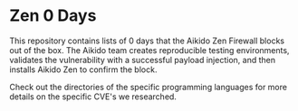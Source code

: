 # Zen 0 Days

This repository contains lists of 0 days that the Aikido Zen Firewall blocks out of the box. The Aikido team creates reproducible testing environments, validates the vulnerability with a successful payload injection, and then installs Aikido Zen to confirm the block.

Check out the directories of the specific programming languages for more details on the specific CVE's we researched. 
